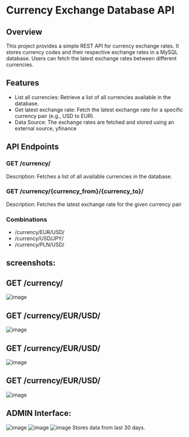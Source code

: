 # Currency Exchange Database API
## Overview
This project provides a simple REST API for currency exchange rates. It stores currency codes and their respective exchange rates in a MySQL database. Users can fetch the latest exchange rates between different currencies.

## Features
- List all currencies: Retrieve a list of all currencies available in the database.
- Get latest exchange rate: Fetch the latest exchange rate for a specific currency pair (e.g., USD to EUR).
- Data Source: The exchange rates are fetched and stored using an external source, yfinance 

## API Endpoints
### GET /currency/
Description: Fetches a list of all available currencies in the database.
### GET /currency/{currency_from}/{currency_to}/
Description: Fetches the latest exchange rate for the given currency pair 
### Combinations
- /currency/EUR/USD/
- /currency/USD/JPY/
- /currency/PLN/USD/

## screenshots:
## GET /currency/
![image](https://github.com/user-attachments/assets/79b424b4-4512-4be2-9dd6-e85b88dc20a3)

## GET /currency/EUR/USD/
![image](https://github.com/user-attachments/assets/a4264d4d-25cd-492b-9c1b-fe5d6a4d3d62)

## GET /currency/EUR/USD/
![image](https://github.com/user-attachments/assets/64daacee-ed06-4c65-9676-db0fa508a49a)

## GET /currency/EUR/USD/
![image](https://github.com/user-attachments/assets/672e51d9-3bc9-4344-9c8a-377c3914e3fb)

## ADMIN Interface:
![image](https://github.com/user-attachments/assets/7f223421-30b0-46df-8a4c-e713c7e08c5f)
![image](https://github.com/user-attachments/assets/0ba442e3-bdc2-4259-8cc0-5a61a9c0b4e6)
![image](https://github.com/user-attachments/assets/34eb59c8-7862-4be9-a5d2-cce1f32294ff)
Stores data from last 30 days.
